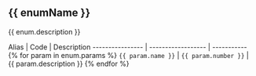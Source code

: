 ## {{ enumName }}
{{ enum.description }}

Alias            | Code               | Description
---------------- | ------------------ | ----------- {% for param in enum.params %}
<code>{{ param.name }}</code> | <code>{{ param.number }}</code> | {{ param.description }} {% endfor %}
